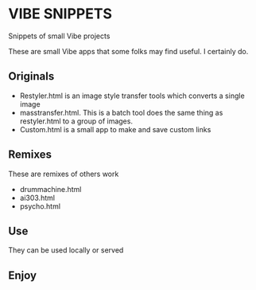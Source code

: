 # VIBE SNIPPETS
Snippets of small Vibe projects

These are small Vibe apps that some folks may find useful. I certainly do. 

## Originals
- Restyler.html is an image style transfer tools which converts a  single image
- masstransfer.html.  This is a batch tool does the same thing as restyler.html to a group of images.
- Custom.html is a small app to make and save custom links

## Remixes
These are remixes of others work
- drummachine.html
- ai303.html
- psycho.html

## Use

They can be used locally or served

## Enjoy
